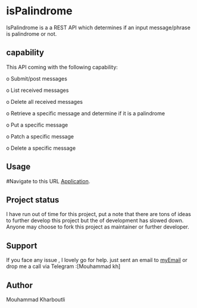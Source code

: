 # isPalindrome

IsPalindrome is a a REST API which determines if an input message/phrase is palindrome or not.

## capability
This API coming with the following capability:

o Submit/post messages

o List received messages

o Delete all received messages



o Retrieve a specific message and determine if it is a palindrome

o Put a specific message

o Patch a specific message

o Delete a specific message


## Usage
#Navigate to this URL [Application](https://choosealicense.com/licenses).


## Project status
I have run out of time for this project, put a note that there are tons of ideas to further develop this project but the of development has slowed down. Anyone may choose to fork this project as maintainer or further developer. 

## Support
If you face any issue , I lovely go for help.
just sent an email to [myEmail](mailto:eng.mouhammad.kharboutli@gmail.com)
or drop me a call via Telegram :[Mouhammad kh]


## Author 
Mouhammad Kharboutli
